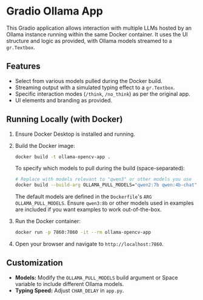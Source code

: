 # Gradio Ollama App 

This Gradio application allows interaction with multiple LLMs hosted by an Ollama instance running within the same Docker container. It uses the UI structure and logic as provided, with Ollama models streamed to a `gr.Textbox`.

## Features

- Select from various models pulled during the Docker build.
- Streaming output with a simulated typing effect to a `gr.Textbox`.
- Specific interaction modes (`/think`, `/no_think`) as per the original app.
- UI elements and branding as provided.

## Running Locally (with Docker)

1.  Ensure Docker Desktop is installed and running.
2.  Build the Docker image:
    ```bash
    docker build -t ollama-opencv-app .
    ```
    To specify which models to pull during the build (space-separated):
    ```bash
    # Replace with models relevant to "qwen3" or other models you use
    docker build --build-arg OLLAMA_PULL_MODELS="qwen2:7b qwen:4b-chat" -t ollama-opencv-app .
    ```
    The default models are defined in the `Dockerfile`'s `ARG OLLAMA_PULL_MODELS`. Ensure `qwen3:8b` or other models used in examples are included if you want examples to work out-of-the-box.

3.  Run the Docker container:
    ```bash
    docker run -p 7860:7860 -it --rm ollama-opencv-app
    ```
4.  Open your browser and navigate to `http://localhost:7860`.

## Customization

-   **Models:** Modify the `OLLAMA_PULL_MODELS` build argument or Space variable to include different Ollama models.
-   **Typing Speed:** Adjust `CHAR_DELAY` in `app.py`.
